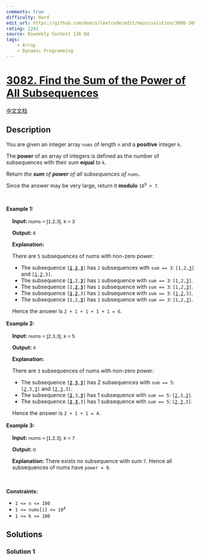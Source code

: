 ```yaml
---
comments: true
difficulty: Hard
edit_url: https://github.com/doocs/leetcode/edit/main/solution/3000-3099/3082.Find%20the%20Sum%20of%20the%20Power%20of%20All%20Subsequences/README_EN.md
rating: 2241
source: Biweekly Contest 126 Q4
tags:
    - Array
    - Dynamic Programming
---
```


<!-- problem:start -->

# [3082. Find the Sum of the Power of All Subsequences](https://leetcode.com/problems/find-the-sum-of-the-power-of-all-subsequences)

[中文文档](/solution/3000-3099/3082.Find%20the%20Sum%20of%20the%20Power%20of%20All%20Subsequences/README.md)

## Description

<p>You are given an integer array <code>nums</code> of length <code>n</code> and a <strong>positive</strong> integer <code>k</code>.</p>

<p>The <strong>power</strong> of an array of integers is defined as the number of <span data-keyword="subsequence-array">subsequences</span> with their sum <strong>equal</strong> to <code>k</code>.</p>

<p>Return <em>the <strong>sum</strong> of <strong>power</strong> of all subsequences of</em> <code>nums</code><em>.</em></p>

<p>Since the answer may be very large, return it <strong>modulo</strong> <code>10<sup>9</sup> + 7</code>.</p>

<p>&nbsp;</p>
<p><strong class="example">Example 1:</strong></p>

<div class="example-block" style="border-color: var(--border-tertiary); border-left-width: 2px; color: var(--text-secondary); font-size: .875rem; margin-bottom: 1rem; margin-top: 1rem; overflow: visible; padding-left: 1rem;">
<p><strong>Input: </strong> <span class="example-io" style="font-family: Menlo,sans-serif; font-size: 0.85rem;"> nums = [1,2,3], k = 3 </span></p>

<p><strong>Output: </strong> <span class="example-io" style="font-family: Menlo,sans-serif; font-size: 0.85rem;"> 6 </span></p>

<p><strong>Explanation:</strong></p>

<p>There are <code>5</code> subsequences of nums with non-zero power:</p>

<ul>
	<li>The subsequence <code>[<u><strong>1</strong></u>,<u><strong>2</strong></u>,<u><strong>3</strong></u>]</code> has <code>2</code> subsequences with <code>sum == 3</code>: <code>[1,2,<u>3</u>]</code> and <code>[<u>1</u>,<u>2</u>,3]</code>.</li>
	<li>The subsequence <code>[<u><strong>1</strong></u>,2,<u><strong>3</strong></u>]</code> has <code>1</code> subsequence with <code>sum == 3</code>: <code>[1,2,<u>3</u>]</code>.</li>
	<li>The subsequence <code>[1,<u><strong>2</strong></u>,<u><strong>3</strong></u>]</code> has <code>1</code> subsequence with <code>sum == 3</code>: <code>[1,2,<u>3</u>]</code>.</li>
	<li>The subsequence <code>[<u><strong>1</strong></u>,<u><strong>2</strong></u>,3]</code> has <code>1</code> subsequence with <code>sum == 3</code>: <code>[<u>1</u>,<u>2</u>,3]</code>.</li>
	<li>The subsequence <code>[1,2,<u><strong>3</strong></u>]</code> has <code>1</code> subsequence with <code>sum == 3</code>: <code>[1,2,<u>3</u>]</code>.</li>
</ul>

<p>Hence the answer is <code>2 + 1 + 1 + 1 + 1 = 6</code>.</p>
</div>

<p><strong class="example">Example 2:</strong></p>

<div class="example-block" style="border-color: var(--border-tertiary); border-left-width: 2px; color: var(--text-secondary); font-size: .875rem; margin-bottom: 1rem; margin-top: 1rem; overflow: visible; padding-left: 1rem;">
<p><strong>Input: </strong> <span class="example-io" style="font-family: Menlo,sans-serif; font-size: 0.85rem;"> nums = [2,3,3], k = 5 </span></p>

<p><strong>Output: </strong> <span class="example-io" style="font-family: Menlo,sans-serif; font-size: 0.85rem;"> 4 </span></p>

<p><strong>Explanation:</strong></p>

<p>There are <code>3</code> subsequences of nums with non-zero power:</p>

<ul>
	<li>The subsequence <code>[<u><strong>2</strong></u>,<u><strong>3</strong></u>,<u><strong>3</strong></u>]</code> has 2 subsequences with <code>sum == 5</code>: <code>[<u>2</u>,3,<u>3</u>]</code> and <code>[<u>2</u>,<u>3</u>,3]</code>.</li>
	<li>The subsequence <code>[<u><strong>2</strong></u>,3,<u><strong>3</strong></u>]</code> has 1 subsequence with <code>sum == 5</code>: <code>[<u>2</u>,3,<u>3</u>]</code>.</li>
	<li>The subsequence <code>[<u><strong>2</strong></u>,<u><strong>3</strong></u>,3]</code> has 1 subsequence with <code>sum == 5</code>: <code>[<u>2</u>,<u>3</u>,3]</code>.</li>
</ul>

<p>Hence the answer is <code>2 + 1 + 1 = 4</code>.</p>
</div>

<p><strong class="example">Example 3:</strong></p>

<div class="example-block" style="border-color: var(--border-tertiary); border-left-width: 2px; color: var(--text-secondary); font-size: .875rem; margin-bottom: 1rem; margin-top: 1rem; overflow: visible; padding-left: 1rem;">
<p><strong>Input: </strong> <span class="example-io" style="font-family: Menlo,sans-serif; font-size: 0.85rem;"> nums = [1,2,3], k = 7 </span></p>

<p><strong>Output: </strong> <span class="example-io" style="font-family: Menlo,sans-serif; font-size: 0.85rem;"> 0 </span></p>

<p><strong>Explanation:&nbsp;</strong>There exists no subsequence with sum <code>7</code>. Hence all subsequences of nums have <code>power = 0</code>.</p>
</div>

<p>&nbsp;</p>
<p><strong>Constraints:</strong></p>

<ul>
	<li><code>1 &lt;= n &lt;= 100</code></li>
	<li><code>1 &lt;= nums[i] &lt;= 10<sup>4</sup></code></li>
	<li><code>1 &lt;= k &lt;= 100</code></li>
</ul>

## Solutions

<!-- solution:start -->

### Solution 1

<!-- tabs:start -->

```python

```

```java

```

```cpp

```

```go

```

<!-- tabs:end -->

<!-- solution:end -->

<!-- problem:end -->
